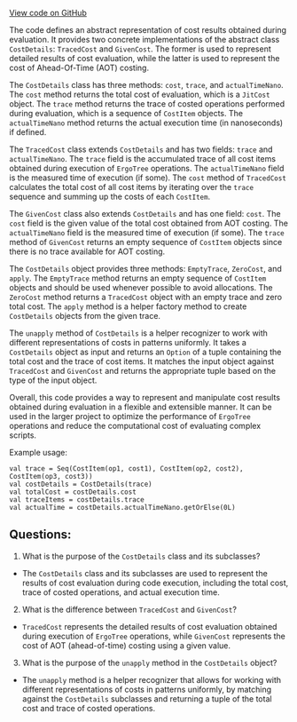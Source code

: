 [View code on GitHub](sigmastate-interpreterhttps://github.com/ScorexFoundation/sigmastate-interpreter/interpreter/shared/src/main/scala/sigmastate/interpreter/CostDetails.scala)

The code defines an abstract representation of cost results obtained during evaluation. It provides two concrete implementations of the abstract class `CostDetails`: `TracedCost` and `GivenCost`. The former is used to represent detailed results of cost evaluation, while the latter is used to represent the cost of Ahead-Of-Time (AOT) costing. 

The `CostDetails` class has three methods: `cost`, `trace`, and `actualTimeNano`. The `cost` method returns the total cost of evaluation, which is a `JitCost` object. The `trace` method returns the trace of costed operations performed during evaluation, which is a sequence of `CostItem` objects. The `actualTimeNano` method returns the actual execution time (in nanoseconds) if defined. 

The `TracedCost` class extends `CostDetails` and has two fields: `trace` and `actualTimeNano`. The `trace` field is the accumulated trace of all cost items obtained during execution of `ErgoTree` operations. The `actualTimeNano` field is the measured time of execution (if some). The `cost` method of `TracedCost` calculates the total cost of all cost items by iterating over the `trace` sequence and summing up the costs of each `CostItem`. 

The `GivenCost` class also extends `CostDetails` and has one field: `cost`. The `cost` field is the given value of the total cost obtained from AOT costing. The `actualTimeNano` field is the measured time of execution (if some). The `trace` method of `GivenCost` returns an empty sequence of `CostItem` objects since there is no trace available for AOT costing. 

The `CostDetails` object provides three methods: `EmptyTrace`, `ZeroCost`, and `apply`. The `EmptyTrace` method returns an empty sequence of `CostItem` objects and should be used whenever possible to avoid allocations. The `ZeroCost` method returns a `TracedCost` object with an empty trace and zero total cost. The `apply` method is a helper factory method to create `CostDetails` objects from the given trace. 

The `unapply` method of `CostDetails` is a helper recognizer to work with different representations of costs in patterns uniformly. It takes a `CostDetails` object as input and returns an `Option` of a tuple containing the total cost and the trace of cost items. It matches the input object against `TracedCost` and `GivenCost` and returns the appropriate tuple based on the type of the input object. 

Overall, this code provides a way to represent and manipulate cost results obtained during evaluation in a flexible and extensible manner. It can be used in the larger project to optimize the performance of `ErgoTree` operations and reduce the computational cost of evaluating complex scripts. 

Example usage:

```
val trace = Seq(CostItem(op1, cost1), CostItem(op2, cost2), CostItem(op3, cost3))
val costDetails = CostDetails(trace)
val totalCost = costDetails.cost
val traceItems = costDetails.trace
val actualTime = costDetails.actualTimeNano.getOrElse(0L)
```
## Questions: 
 1. What is the purpose of the `CostDetails` class and its subclasses?
- The `CostDetails` class and its subclasses are used to represent the results of cost evaluation during code execution, including the total cost, trace of costed operations, and actual execution time.

2. What is the difference between `TracedCost` and `GivenCost`?
- `TracedCost` represents the detailed results of cost evaluation obtained during execution of `ErgoTree` operations, while `GivenCost` represents the cost of AOT (ahead-of-time) costing using a given value.

3. What is the purpose of the `unapply` method in the `CostDetails` object?
- The `unapply` method is a helper recognizer that allows for working with different representations of costs in patterns uniformly, by matching against the `CostDetails` subclasses and returning a tuple of the total cost and trace of costed operations.